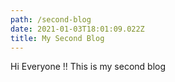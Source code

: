 ```yaml
---
path: /second-blog
date: 2021-01-03T18:01:09.022Z
title: My Second Blog
---
```

Hi Everyone !! This is my second blog
